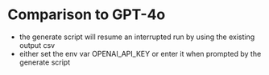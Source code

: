 # Comparison to GPT-4o

* the generate script will resume an interrupted run by using the existing output csv
* either set the env var OPENAI_API_KEY or enter it when prompted by the generate script
